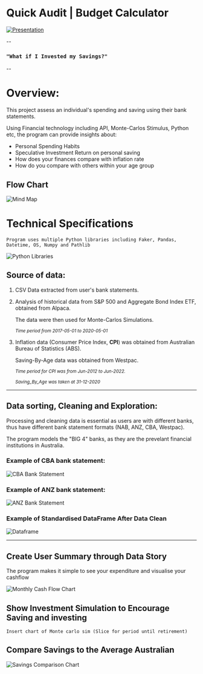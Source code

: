 # Quick Audit | Budget Calculator 


[![Presentation](Resources/Avengers%20Financial%20Presentation%20.gif)](https://www.canva.com/design/DAFI0GPv8Zc/yj4s6g1oZY8tkdylaFZh8A/view?utm_content=DAFI0GPv8Zc&utm_campaign=designshare&utm_medium=link2&utm_source=sharebutton)



--

### `"What if I Invested my Savings?"`

--

# Overview: 

This project assess an individual's spending and saving using their bank statements. 

Using Financial technology including API, Monte-Carlos Stimulus, Python etc, the program can provide insights about:

- Personal Spending Habits
- Speculative Investment Return on personal saving 
- How does your finances compare with inflation rate 
- How do you compare with others within your age group



## Flow Chart

![Mind Map](./Resources/Avenger_Budget_Calculator_Brainstorm.drawio%20(1).png)



# Technical Specifications

`Program uses multiple Python libraries including Faker, Pandas, Datetime, OS, Numpy and Pathlib `

![Python Libraries](./Resources/libraries.PNG)

## Source of data: 

1. CSV Data extracted from user's bank statements. 

2. Analysis of historical data from S&P 500 and Aggregate Bond Index ETF,  obtained from Alpaca. 

    The data were then used for Monte-Carlos Simulations. 

    <sub>_Time period from 2017-05-01 to 2020-05-01_</sub>

3. Inflation data (Consumer Price Index, **CPI**) was obtained from Australian Bureau of Statistics (ABS). 

    Saving-By-Age data was obtained from Westpac. 

    <sub>_Time period for CPI was from Jun-2012 to Jun-2022._</sub>

    <sub>_Saving_By_Age was taken at 31-12-2020_</sub>



---


## Data sorting, Cleaning and Exploration: 

Processing and cleaning data is essential as users are with different banks, thus have different bank statement formats (NAB, ANZ, CBA, Westpac). 

The program models the "BIG 4" banks, as they are the prevelant financial institutions in Australia.

### Example of CBA bank statement: 
![CBA Bank Statement](./Resources/Example_CBA_statements.png)



### Example of ANZ bank statement: 
![ANZ Bank Statement](./Resources/Example_ANZ_statements.png)


### Example of Standardised DataFrame After Data Clean

![Dataframe](./Resources/bank_dataframe.png)



---


## Create User Summary through Data Story

The program makes it simple to see your expenditure and visualise your cashflow

![Monthly Cash Flow Chart](./Resources/monthly_cashflow_chart.png)


## Show Investment Simulation to Encourage Saving and investing

`Insert chart of Monte carlo sim (Slice for period until retirement)`

## Compare Savings to the Average Australian

![Savings Comparison Chart](./Resources/savings_comparison_chart.png)

